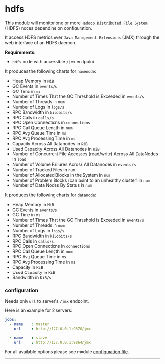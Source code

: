 # hdfs

This module will monitor one or more [`Hadoop Distributed File System`](https://hadoop.apache.org/docs/r1.2.1/hdfs_design.html) (HDFS) nodes depending on configuration.

It access HDFS metrics over `Java Management Extensions` (JMX) through the web interface of an HDFS daemon.

**Requirements:**
 * `hdfs` node with accessible `/jmx` endpoint

It produces the following charts for `namenode`:
  - Heap Memory in `MiB`
  - GC Events in `events/s`
  - GC Time in `ms`
  - Number of Times That the GC Threshold is Exceeded in `events/s`
  - Number of Threads in `num`
  - Number of Logs in `logs/s`
  - RPC Bandwidth in `kilobits/s`
  - RPC Calls in `calls/s`
  - RPC Open Connections in `connections`
  - RPC Call Queue Length in `num`
  - RPC Avg Queue Time in `ms`
  - RPC Avg Processing Time in `ms`
  - Capacity Across All Datanodes in `KiB`
  - Used Capacity Across All Datanodes in `KiB`
  - Number of Concurrent File Accesses (read/write) Across All DataNodes in `load`
  - Number of Volume Failures Across All Datanodes in `events/s`
  - Number of Tracked Files in `num`
  - Number of Allocated Blocks in the System in `num`
  - Number of Problem Blocks (can point to an unhealthy cluster) in `num`
  - Number of Data Nodes By Status in `num`
  
It produces the following charts for `datanode`:
  - Heap Memory in `MiB`
  - GC Events in `events/s`
  - GC Time in `ms`
  - Number of Times That the GC Threshold is Exceeded in `events/s`
  - Number of Threads in `num`
  - Number of Logs in `logs/s`
  - RPC Bandwidth in `kilobits/s`
  - RPC Calls in `calls/s`
  - RPC Open Connections in `connections`
  - RPC Call Queue Length in `num`
  - RPC Avg Queue Time in `ms`
  - RPC Avg Processing Time in `ms`
  - Capacity in `KiB`
  - Used Capacity in `KiB`
  - Bandwidth in `KiB/s`
  

### configuration

Needs only `url` to server's `/jmx` endpoint.

Here is an example for 2 servers:

```yaml
jobs:
  - name    : master
    url     : http://127.0.0.1:9870/jmx
      
  - name    : slave
    url     : http://127.0.0.1:9864/jmx
```

For all available options please see module [configuration file](https://github.com/netdata/go.d.plugin/blob/master/config/go.d/hdfs.conf).

---
